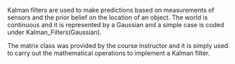 Kalman filters are used to make predictions based on measurements of sensors and the prior belief on the location of an object. The world is continuous and it is represented by a Gaussian and a simple case is coded under Kalman_Filters(Gaussian).

The matrix class was provided by the course instructor and it is simply used to carry out the mathematical operations to implement a Kalman filter.

